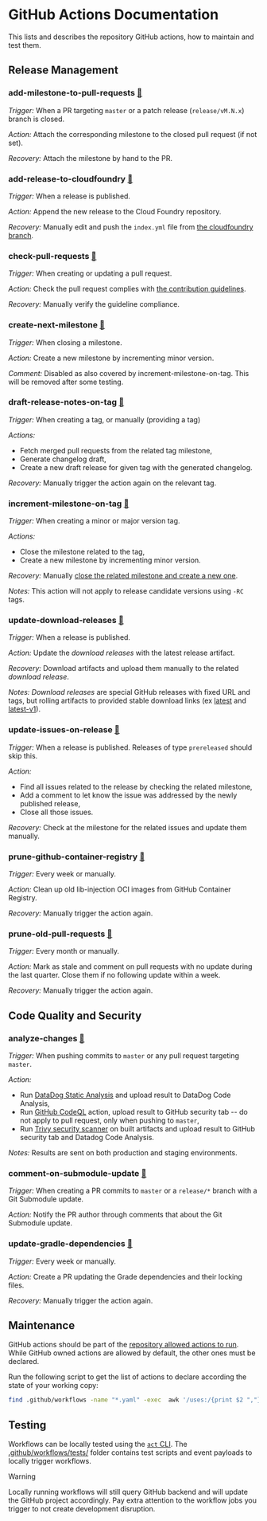 # GitHub Actions Documentation

This lists and describes the repository GitHub actions, how to maintain and test them.

## Release Management

### add-milestone-to-pull-requests [🔗](add-milestone-to-pull-requests.yaml)

_Trigger:_ When a PR targeting `master` or a patch release (`release/vM.N.x`) branch is closed.

_Action:_ Attach the corresponding milestone to the closed pull request (if not set).

_Recovery:_ Attach the milestone by hand to the PR.

### add-release-to-cloudfoundry [🔗](add-release-to-cloudfoundry.yaml)

_Trigger:_ When a release is published.

_Action:_ Append the new release to the Cloud Foundry repository.

_Recovery:_ Manually edit and push the `index.yml` file from [the cloudfoundry branch](https://github.com/DataDog/dd-trace-java/tree/cloudfoundry).

### check-pull-requests [🔗](check-pull-requests.yaml)

_Trigger:_ When creating or updating a pull request.

_Action:_ Check the pull request complies with [the contribution guidelines](https://github.com/DataDog/dd-trace-java/blob/master/CONTRIBUTING.md).

_Recovery:_ Manually verify the guideline compliance.

### create-next-milestone [🔗](create-next-milestone.yaml)

_Trigger:_ When closing a milestone.

_Action:_ Create a new milestone by incrementing minor version.

_Comment:_ Disabled as also covered by increment-milestone-on-tag.
This will be removed after some testing.  

### draft-release-notes-on-tag [🔗](draft-release-notes-on-tag.yaml)

_Trigger:_ When creating a tag, or manually (providing a tag)

_Actions:_

* Fetch merged pull requests from the related tag milestone,
* Generate changelog draft,
* Create a new draft release for given tag with the generated changelog.

_Recovery:_ Manually trigger the action again on the relevant tag.

### increment-milestone-on-tag [🔗](increment-milestone-on-tag.yaml)

_Trigger:_ When creating a minor or major version tag.

_Actions:_

* Close the milestone related to the tag,
* Create a new milestone by incrementing minor version.

_Recovery:_ Manually [close the related milestone and create a new one](https://github.com/DataDog/dd-trace-java/milestones).

_Notes:_ This action will not apply to release candidate versions using `-RC` tags.

### update-download-releases [🔗](update-download-releases.yaml)

_Trigger:_ When a release is published.

_Action:_ Update the _download releases_ with the latest release artifact.

_Recovery:_ Download artifacts and upload them manually to the related _download release_.

_Notes:_ _Download releases_ are special GitHub releases with fixed URL and tags, but rolling artifacts to provided stable download links (ex [latest](https://github.com/DataDog/dd-trace-java/releases/tag/download-latest) and [latest-v1](https://github.com/DataDog/dd-trace-java/releases/tag/download-latest-v1)).

### update-issues-on-release [🔗](update-issues-on-release.yaml)

_Trigger:_ When a release is published. Releases of type `prereleased` should skip this.

_Action:_

* Find all issues related to the release by checking the related milestone,
* Add a comment to let know the issue was addressed by the newly published release,
* Close all those issues.

_Recovery:_ Check at the milestone for the related issues and update them manually.

### prune-github-container-registry [🔗](prune-github-container-registry.yaml)

_Trigger:_ Every week or manually.

_Action:_ Clean up old lib-injection OCI images from GitHub Container Registry.

_Recovery:_ Manually trigger the action again.

### prune-old-pull-requests [🔗](prune-old-pull-requests.yaml)

_Trigger:_ Every month or manually.

_Action:_ Mark as stale and comment on pull requests with no update during the last quarter.
Close them if no following update within a week.

_Recovery:_ Manually trigger the action again.

## Code Quality and Security

### analyze-changes [🔗](analyze-changes-with-github-codeql.yaml)

_Trigger:_ When pushing commits to `master` or any pull request targeting `master`.

_Action:_

* Run [DataDog Static Analysis](https://docs.datadoghq.com/static_analysis/) and upload result to DataDog Code Analysis,
* Run [GitHub CodeQL](https://codeql.github.com/) action, upload result to GitHub security tab -- do not apply to pull request, only when pushing to `master`,
* Run [Trivy security scanner](https://github.com/aquasecurity/trivy) on built artifacts and upload result to GitHub security tab and Datadog Code Analysis.

_Notes:_ Results are sent on both production and staging environments.

### comment-on-submodule-update [🔗](comment-on-submodule-update.yaml)

_Trigger:_ When creating a PR commits to `master` or a `release/*` branch with a Git Submodule update.

_Action:_ Notify the PR author through comments that about the Git Submodule update.

### update-gradle-dependencies [🔗](update-gradle-dependencies.yml)

_Trigger:_ Every week or manually.

_Action:_ Create a PR updating the Grade dependencies and their locking files.

_Recovery:_ Manually trigger the action again.


## Maintenance

GitHub actions should be part of the [repository allowed actions to run](https://github.com/DataDog/dd-trace-java/settings/actions).
While GitHub owned actions are allowed by default, the other ones must be declared.

Run the following script to get the list of actions to declare according the state of your working copy:
```bash
find .github/workflows -name "*.yaml" -exec  awk '/uses:/{print $2 ","}' {} \; | grep -vE '^(actions|github)/' | sort | uniq
```

## Testing

Workflows can be locally tested using the [`act` CLI](https://github.com/nektos/act/).
The [.github/workflows/tests/](./tests) folder contains test scripts and event payloads to locally trigger workflows.

> [!WARNING]
> Locally running workflows will still query GitHub backend and will update the GitHub project accordingly.
> Pay extra attention to the workflow jobs you trigger to not create development disruption.
